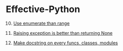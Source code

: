 # Effective-Python


10. [Use enumerate than range](enumerate/)

14. [Raising exception is better than returning None](function/)

49. [Make docstring on every funcs, classes, modules](docstring/)